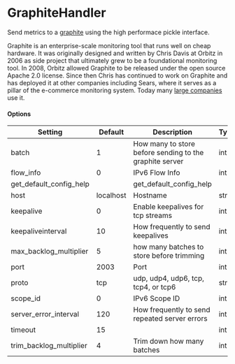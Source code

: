 <!--This file was generated from the python source
Please edit the source to make changes
-->
GraphiteHandler
====

Send metrics to a [graphite](http://graphite.wikidot.com/) using the high
performace pickle interface.

Graphite is an enterprise-scale monitoring tool that runs well on cheap
hardware. It was originally designed and written by Chris Davis at Orbitz in
2006 as side project that ultimately grew to be a foundational monitoring tool.
In 2008, Orbitz allowed Graphite to be released under the open source Apache
2.0 license. Since then Chris has continued to work on Graphite and has
deployed it at other companies including Sears, where it serves as a pillar of
the e-commerce monitoring system. Today many
[large companies](http://graphite.readthedocs.org/en/latest/who-is-using.html)
use it.

#### Options

Setting | Default | Description | Type
--------|---------|-------------|-----
batch | 1 | How many to store before sending to the graphite server | int
flow_info | 0 | IPv6 Flow Info | int
get_default_config_help |  | get_default_config_help | 
host | localhost | Hostname | str
keepalive | 0 | Enable keepalives for tcp streams | int
keepaliveinterval | 10 | How frequently to send keepalives | int
max_backlog_multiplier | 5 | how many batches to store before trimming | int
port | 2003 | Port | int
proto | tcp | udp, udp4, udp6, tcp, tcp4, or tcp6 | str
scope_id | 0 | IPv6 Scope ID | int
server_error_interval | 120 | How frequently to send repeated server errors | int
timeout | 15 |  | int
trim_backlog_multiplier | 4 | Trim down how many batches | int
